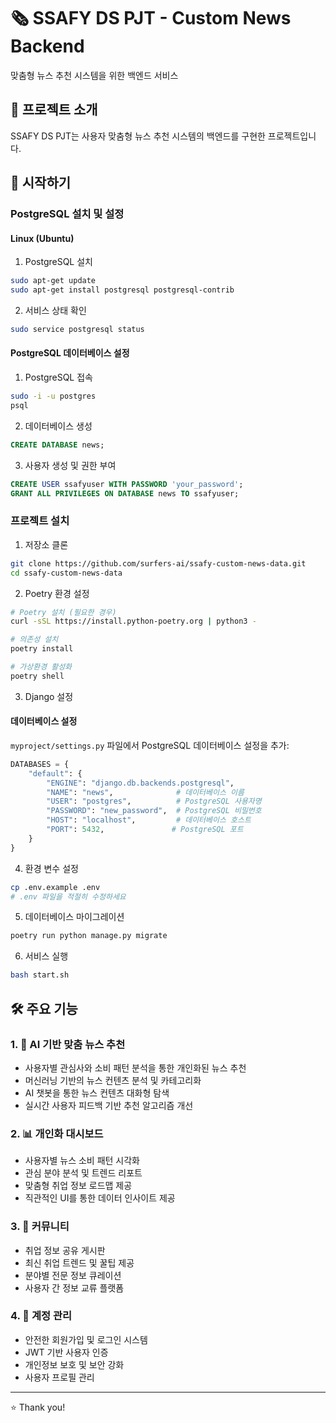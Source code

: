 # 🗞️ SSAFY DS PJT - Custom News Backend

맞춤형 뉴스 추천 시스템을 위한 백엔드 서비스

## 🌟 프로젝트 소개

SSAFY DS PJT는 사용자 맞춤형 뉴스 추천 시스템의 백엔드를 구현한 프로젝트입니다.

## 🚀 시작하기

### PostgreSQL 설치 및 설정

#### Linux (Ubuntu)

1. PostgreSQL 설치

```bash
sudo apt-get update
sudo apt-get install postgresql postgresql-contrib
```

2. 서비스 상태 확인

```bash
sudo service postgresql status
```

#### PostgreSQL 데이터베이스 설정

1. PostgreSQL 접속

```bash
sudo -i -u postgres
psql
```

2. 데이터베이스 생성

```sql
CREATE DATABASE news;
```

3. 사용자 생성 및 권한 부여

```sql
CREATE USER ssafyuser WITH PASSWORD 'your_password';
GRANT ALL PRIVILEGES ON DATABASE news TO ssafyuser;
```

### 프로젝트 설치

1. 저장소 클론

```bash
git clone https://github.com/surfers-ai/ssafy-custom-news-data.git
cd ssafy-custom-news-data
```

2. Poetry 환경 설정

```bash
# Poetry 설치 (필요한 경우)
curl -sSL https://install.python-poetry.org | python3 -

# 의존성 설치
poetry install

# 가상환경 활성화
poetry shell
```

3. Django 설정

#### 데이터베이스 설정

`myproject/settings.py` 파일에서 PostgreSQL 데이터베이스 설정을 추가:

```python
DATABASES = {
    "default": {
        "ENGINE": "django.db.backends.postgresql",
        "NAME": "news",              # 데이터베이스 이름
        "USER": "postgres",          # PostgreSQL 사용자명
        "PASSWORD": "new_password",  # PostgreSQL 비밀번호
        "HOST": "localhost",         # 데이터베이스 호스트
        "PORT": 5432,               # PostgreSQL 포트
    }
}
```

4. 환경 변수 설정

```bash
cp .env.example .env
# .env 파일을 적절히 수정하세요
```

5. 데이터베이스 마이그레이션

```bash
poetry run python manage.py migrate
```

6. 서비스 실행

```bash
bash start.sh
```

## 🛠️ 주요 기능

### 1. 🤖 AI 기반 맞춤 뉴스 추천

- 사용자별 관심사와 소비 패턴 분석을 통한 개인화된 뉴스 추천
- 머신러닝 기반의 뉴스 컨텐츠 분석 및 카테고리화
- AI 챗봇을 통한 뉴스 컨텐츠 대화형 탐색
- 실시간 사용자 피드백 기반 추천 알고리즘 개선

### 2. 📊 개인화 대시보드

- 사용자별 뉴스 소비 패턴 시각화
- 관심 분야 분석 및 트렌드 리포트
- 맞춤형 취업 정보 로드맵 제공
- 직관적인 UI를 통한 데이터 인사이트 제공

### 3. 👥 커뮤니티

- 취업 정보 공유 게시판
- 최신 취업 트렌드 및 꿀팁 제공
- 분야별 전문 정보 큐레이션
- 사용자 간 정보 교류 플랫폼

### 4. 🔐 계정 관리

- 안전한 회원가입 및 로그인 시스템
- JWT 기반 사용자 인증
- 개인정보 보호 및 보안 강화
- 사용자 프로필 관리

---

⭐️ Thank you!
